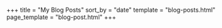 +++
title = "My Blog Posts"
sort_by = "date"
template = "blog-posts.html"
page_template = "blog-post.html"
+++

